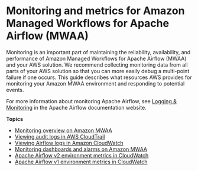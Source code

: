 # Monitoring and metrics for Amazon Managed Workflows for Apache Airflow \(MWAA\)<a name="cw-metrics"></a>

Monitoring is an important part of maintaining the reliability, availability, and performance of Amazon Managed Workflows for Apache Airflow \(MWAA\) and your AWS solution\. We recommend collecting monitoring data from all parts of your AWS solution so that you can more easily debug a multi\-point failure if one occurs\. This guide describes what resources AWS provides for monitoring your Amazon MWAA environment and responding to potential events\.

 For more information about monitoring Apache Airflow, see [Logging & Monitoring](https://airflow.apache.org/docs/apache-airflow/stable/logging-monitoring/index.html) in the Apache Airflow documentation website\. 

**Topics**
+ [Monitoring overview on Amazon MWAA](monitoring-overview.md)
+ [Viewing audit logs in AWS CloudTrail](monitoring-cloudtrail.md)
+ [Viewing Airflow logs in Amazon CloudWatch](monitoring-airflow.md)
+ [Monitoring dashboards and alarms on Amazon MWAA](monitoring-dashboard.md)
+ [Apache Airflow v2 environment metrics in CloudWatch](access-metrics-cw-202.md)
+ [Apache Airflow v1 environment metrics in CloudWatch](access-metrics-cw-110.md)